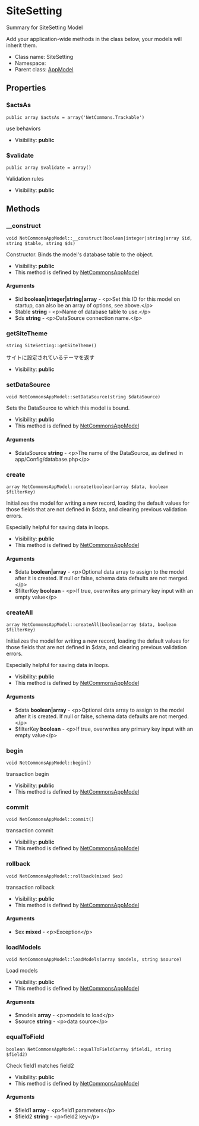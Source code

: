 SiteSetting
===============

Summary for SiteSetting Model

Add your application-wide methods in the class below, your models
will inherit them.


* Class name: SiteSetting
* Namespace: 
* Parent class: [AppModel](AppModel.md)





Properties
----------


### $actsAs

    public array $actsAs = array('NetCommons.Trackable')

use behaviors



* Visibility: **public**


### $validate

    public array $validate = array()

Validation rules



* Visibility: **public**


Methods
-------


### __construct

    void NetCommonsAppModel::__construct(boolean|integer|string|array $id, string $table, string $ds)

Constructor. Binds the model's database table to the object.



* Visibility: **public**
* This method is defined by [NetCommonsAppModel](NetCommonsAppModel.md)


#### Arguments
* $id **boolean|integer|string|array** - &lt;p&gt;Set this ID for this model on startup,
can also be an array of options, see above.&lt;/p&gt;
* $table **string** - &lt;p&gt;Name of database table to use.&lt;/p&gt;
* $ds **string** - &lt;p&gt;DataSource connection name.&lt;/p&gt;



### getSiteTheme

    string SiteSetting::getSiteTheme()

サイトに設定されているテーマを返す



* Visibility: **public**




### setDataSource

    void NetCommonsAppModel::setDataSource(string $dataSource)

Sets the DataSource to which this model is bound.



* Visibility: **public**
* This method is defined by [NetCommonsAppModel](NetCommonsAppModel.md)


#### Arguments
* $dataSource **string** - &lt;p&gt;The name of the DataSource, as defined in app/Config/database.php&lt;/p&gt;



### create

    array NetCommonsAppModel::create(boolean|array $data, boolean $filterKey)

Initializes the model for writing a new record, loading the default values
for those fields that are not defined in $data, and clearing previous validation errors.

Especially helpful for saving data in loops.

* Visibility: **public**
* This method is defined by [NetCommonsAppModel](NetCommonsAppModel.md)


#### Arguments
* $data **boolean|array** - &lt;p&gt;Optional data array to assign to the model after it is created. If null or false,
  schema data defaults are not merged.&lt;/p&gt;
* $filterKey **boolean** - &lt;p&gt;If true, overwrites any primary key input with an empty value&lt;/p&gt;



### createAll

    array NetCommonsAppModel::createAll(boolean|array $data, boolean $filterKey)

Initializes the model for writing a new record, loading the default values
for those fields that are not defined in $data, and clearing previous validation errors.

Especially helpful for saving data in loops.

* Visibility: **public**
* This method is defined by [NetCommonsAppModel](NetCommonsAppModel.md)


#### Arguments
* $data **boolean|array** - &lt;p&gt;Optional data array to assign to the model after it is created. If null or false,
  schema data defaults are not merged.&lt;/p&gt;
* $filterKey **boolean** - &lt;p&gt;If true, overwrites any primary key input with an empty value&lt;/p&gt;



### begin

    void NetCommonsAppModel::begin()

transaction begin



* Visibility: **public**
* This method is defined by [NetCommonsAppModel](NetCommonsAppModel.md)




### commit

    void NetCommonsAppModel::commit()

transaction commit



* Visibility: **public**
* This method is defined by [NetCommonsAppModel](NetCommonsAppModel.md)




### rollback

    void NetCommonsAppModel::rollback(mixed $ex)

transaction rollback



* Visibility: **public**
* This method is defined by [NetCommonsAppModel](NetCommonsAppModel.md)


#### Arguments
* $ex **mixed** - &lt;p&gt;Exception&lt;/p&gt;



### loadModels

    void NetCommonsAppModel::loadModels(array $models, string $source)

Load models



* Visibility: **public**
* This method is defined by [NetCommonsAppModel](NetCommonsAppModel.md)


#### Arguments
* $models **array** - &lt;p&gt;models to load&lt;/p&gt;
* $source **string** - &lt;p&gt;data source&lt;/p&gt;



### equalToField

    boolean NetCommonsAppModel::equalToField(array $field1, string $field2)

Check field1 matches field2



* Visibility: **public**
* This method is defined by [NetCommonsAppModel](NetCommonsAppModel.md)


#### Arguments
* $field1 **array** - &lt;p&gt;field1 parameters&lt;/p&gt;
* $field2 **string** - &lt;p&gt;field2 key&lt;/p&gt;


